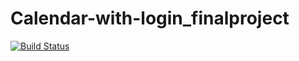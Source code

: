 # Calendar-with-login_finalproject

[![Build Status](https://travis-ci.com/nt27web/Calendar-with-login_finalproject.svg?branch=main)](https://travis-ci.com/github/nt27web/Calendar-with-login_finalproject)